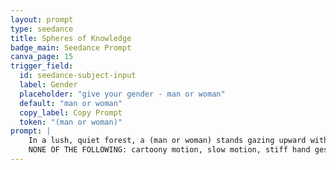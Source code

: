 ```yaml
---
layout: prompt
type: seedance
title: Spheres of Knowledge
badge_main: Seedance Prompt
canva_page: 15
trigger_field:
  id: seedance-subject-input
  label: Gender
  placeholder: "give your gender - man or woman"
  default: "man or woman"
  copy_label: Copy Prompt
  token: "(man or woman)"
prompt: |
    In a lush, quiet forest, a (man or woman) stands gazing upward with wonder as three glowing violet energy spheres hover above (his or her) open hands. As (he or she) lifts (his or her) arms slightly, the spheres pulse with light and begin to rotate and shift positions in natural and realistic motion, responding to (his or her) gestures. Holographic threads of light connect them briefly, forming alien constellations or data nodes. The (man or woman)’s face lights up with amazement, smiling while following the movement with full attention. The particles shimmer and swirl like stardust, creating an advanced alien interface that feels alive and intelligent. Light from the holograms reflects subtly on (his or her) skin. Natural and realistic motion throughout.
    NONE OF THE FOLLOWING: cartoony motion, slow motion, stiff hand gestures, blank stare, glowing glitches, pixelation, flickering particles, robotic face, floating errors, unnatural transitions, jerky animation
---
```

